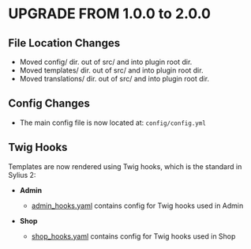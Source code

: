 # UPGRADE FROM 1.0.0 to 2.0.0

## File Location Changes

* Moved config/ dir. out of src/ and into plugin root dir.
* Moved templates/ dir. out of src/ and into plugin root dir.
* Moved translations/ dir. out of src/ and into plugin root dir.

## Config Changes 

* The main config file is now located at: `config/config.yml`

## Twig Hooks

Templates are now rendered using Twig hooks, which is the standard in Sylius 2:

* **Admin**

    * [admin_hooks.yaml](https://github.com/3BRS/sylius-contact-form-plugin/blob/sylius_2_upgrade_AK/src/config/app/twig_hooks/admin/show_message_hooks.yaml) contains config for Twig hooks used in Admin

* **Shop**

    * [shop_hooks.yaml](https://github.com/3BRS/sylius-contact-form-plugin/blob/sylius_2_upgrade_AK/src/config/app/twig_hooks/shop/messages_hooks.yaml) contains config for Twig hooks used in Shop
